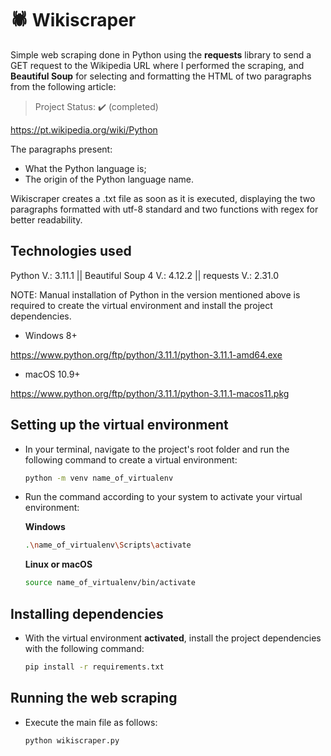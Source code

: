 # 🕷️ Wikiscraper

Simple web scraping done in Python using the **requests** library to send a GET request to the Wikipedia URL where I performed the scraping, and **Beautiful Soup** for selecting and formatting the HTML of two paragraphs from the following article:

> Project Status: ✔️ (completed)

https://pt.wikipedia.org/wiki/Python

The paragraphs present:
* What the Python language is;
* The origin of the Python language name.

Wikiscraper creates a .txt file as soon as it is executed, displaying the two paragraphs formatted with utf-8 standard and two functions with regex for better readability.

## Technologies used
Python V.: 3.11.1 || Beautiful Soup 4 V.: 4.12.2 || requests V.: 2.31.0

NOTE: Manual installation of Python in the version mentioned above is required to create the virtual environment and install the project dependencies.

- Windows 8+

https://www.python.org/ftp/python/3.11.1/python-3.11.1-amd64.exe

- macOS 10.9+

https://www.python.org/ftp/python/3.11.1/python-3.11.1-macos11.pkg

## Setting up the virtual environment
* In your terminal, navigate to the project's root folder and run the following command to create a virtual environment:

  ```bash
  python -m venv name_of_virtualenv
  ```

* Run the command according to your system to activate your virtual environment:

  **Windows**
  ```bash
  .\name_of_virtualenv\Scripts\activate
  ```

  **Linux or macOS**
  ```bash
  source name_of_virtualenv/bin/activate
  ``` 

## Installing dependencies
* With the virtual environment **activated**, install the project dependencies with the following command:

   ```bash
  pip install -r requirements.txt
  ```

## Running the web scraping
* Execute the main file as follows:

  ```bash
  python wikiscraper.py
  ```
